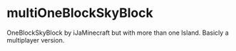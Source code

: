# multiOneBlockSkyBlock
OneBlockSkyBlock by iJaMinecraft but with more than one Island. Basicly a multiplayer version.
